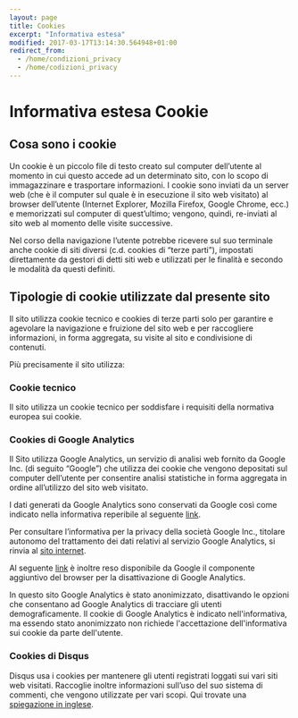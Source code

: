 ```yaml
---
layout: page
title: Cookies
excerpt: "Informativa estesa"
modified: 2017-03-17T13:14:30.564948+01:00
redirect_from:
  - /home/condizioni_privacy
  - /home/codizioni_privacy
---
```


# Informativa estesa Cookie

## Cosa sono i cookie

Un cookie è un piccolo file di testo creato sul computer dell’utente al momento in cui questo accede ad un determinato sito, con lo scopo di immagazzinare e trasportare informazioni. I cookie sono inviati da un server web (che è il computer sul quale è in esecuzione il sito web visitato) al browser dell’utente (Internet Explorer, Mozilla Firefox, Google Chrome, ecc.) e memorizzati sul computer di quest’ultimo; vengono, quindi, re-inviati al sito web al momento delle visite successive.

Nel corso della navigazione l’utente potrebbe ricevere sul suo terminale anche cookie di siti diversi (c.d. cookies di “terze parti”), impostati direttamente da gestori di detti siti web e utilizzati per le finalità e secondo le modalità da questi definiti.

## Tipologie di cookie utilizzate dal presente sito

Il sito utilizza cookie tecnico e cookies di terze parti solo per garantire e agevolare la navigazione e fruizione del sito web e per raccogliere informazioni, in forma aggregata, su visite al sito e condivisione di contenuti.

Più precisamente il sito utilizza:

### Cookie tecnico

Il sito utilizza un cookie tecnico per soddisfare i requisiti della normativa europea sui cookie.

### Cookies di Google Analytics

Il Sito utilizza Google Analytics, un servizio di analisi web fornito da Google Inc. (di seguito “Google”) che utilizza dei cookie che vengono depositati sul computer dell’utente per consentire analisi statistiche in forma aggregata in ordine all’utilizzo del sito web visitato.

I dati generati da Google Analytics sono conservati da Google così come indicato nella informativa reperibile al seguente [link](https://developers.google.com/analytics/devguides/collection/analyticsjs/cookie-usage).

Per consultare l’informativa per la privacy della società Google Inc., titolare autonomo del trattamento dei dati relativi al servizio Google Analytics, si rinvia al [sito internet](http://www.google.com/intl/en/analytics/privacyoverview.html).

Al seguente [link](https://tools.google.com/dlpage/gaoptout?hl=it) è inoltre reso disponibile da Google il componente aggiuntivo del browser per la disattivazione di Google Analytics.

In questo sito Google Analytics è stato anonimizzato, disattivando le opzioni che consentano ad Google Analytics di tracciare gli utenti demograficamente. Il cookie di Google Analytics è indicato nell'informativa, ma essendo stato anonimizzato non richiede l'accettazione dell'informativa sui cookie da parte dell'utente.

### Cookies di Disqus

Disqus usa i cookies per mantenere gli utenti registrati loggati sui vari siti web visitati. Raccoglie inoltre informazioni sull’uso del suo sistema di commenti, che vengono utilizzate per vari scopi. Qui trovate una [spiegazione in inglese](https://help.disqus.com/customer/portal/articles/466235-use-of-cookies).
